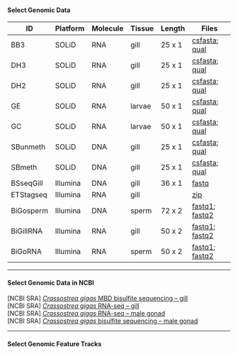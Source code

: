 #### Select Genomic Data

| ID                      | Platform | Molecule | Tissue | Length | Files                                                                                                         |
|-------------------------|----------|---------------|------------------|-------------|------------------------------------------------------------------------------------------------------------------|
| BB3                     | SOLiD    | RNA           | gill             | 25 x 1      | [csfasta](http://eagle.fish.washington.edu/trilobite/Crassostrea_gigas_HTSdata/solid0078_20091105_BB3.csfasta); [qual](http://eagle.fish.washington.edu/trilobite/Crassostrea_gigas_HTSdata/solid0078_20091105_BB3.qual)                 |
| DH3                     | SOLiD    | RNA           | gill             | 25 x 1      | [csfasta](http://eagle.fish.washington.edu/trilobite/Crassostrea_gigas_HTSdata/solid0078_20091105_DH3.csfasta); [qual](http://eagle.fish.washington.edu/trilobite/Crassostrea_gigas_HTSdata/solid0078_20091105_DH3.qual)                 |
| DH2                     | SOLiD    | RNA           | gill             | 25 x 1      | [csfasta](http://eagle.fish.washington.edu/trilobite/Crassostrea_gigas_HTSdata/solid0078_20091105_DH2.csfasta); [qual](http://eagle.fish.washington.edu/trilobite/Crassostrea_gigas_HTSdata/solid0078_20091105_DH2.qual)                 |
| GE                      | SOLiD    | RNA           | larvae           | 50 x 1      | [csfasta](http://eagle.fish.washington.edu/trilobite/Crassostrea_gigas_HTSdata/solid0078_20091105_RbbertsLab_GE_F3_QV.qual); [qual](http://eagle.fish.washington.edu/trilobite/Crassostrea_gigas_HTSdata/solid0078_20091105_RbbertsLab_GE_F3.csfasta)           |            
| GC                      | SOLiD    | RNA           | larvae           | 50 x 1      | [csfasta](http://eagle.fish.washington.edu/trilobite/Crassostrea_gigas_HTSdata/solid0078_20100107_Roberts_GC_F3_QV.qual); [qual](http://eagle.fish.washington.edu/trilobite/Crassostrea_gigas_HTSdata/solid0078_20100107_Roberts_GC_F3.csfasta)    |
| SBunmeth                | SOLiD    | DNA           | gill             | 25 x 1      | [csfasta](http://eagle.fish.washington.edu/trilobite/Crassostrea_gigas_HTSdata/solid0078_20110412_SB_UNMETH.csfasta); [qual](http://eagle.fish.washington.edu/trilobite/Crassostrea_gigas_HTSdata/solid0078_20110412_SB_UNMETH.qual)           |
| SBmeth                  | SOLiD    | DNA           | gill             | 25 x 1      | [csfasta](http://eagle.fish.washington.edu/trilobite/Crassostrea_gigas_HTSdata/solid0078_20110412_SB_METH.csfasta); [qual](http://eagle.fish.washington.edu/trilobite/Crassostrea_gigas_HTSdata/solid0078_20110412_SB_METH.qual)             |
| BSseqGill               | Illumina | DNA           | gill             | 36 x 1      | [fastq](http://eagle.fish.washington.edu/trilobite/Crassostrea_gigas_HTSdata/filtered_BSseqGill_L003_R1.fastq)            |
| ETStagseq               | Illumina | RNA           | gill             |             | [zip](http://eagle.fish.washington.edu/trilobite/Crassostrea_gigas_HTSdata/ETS_tagseq.zip)                              |
| BiGosperm               | Illumina | DNA           | sperm            | 72 x 2      | [fastq1](http://eagle.fish.washington.edu/trilobite/Crassostrea_gigas_HTSdata/filtered_174gm_A_NoIndex_L006_R1.fastq); [fastq2](http://eagle.fish.washington.edu/trilobite/Crassostrea_gigas_HTSdata/filtered_174gm_A_NoIndex_L006_R2.fastq)      |
| BiGillRNA               | Illumina | RNA           | gill             | 50 x 2      | [fastq1](http://eagle.fish.washington.edu/trilobite/Crassostrea_gigas_HTSdata/BiGillRNA_GACTAAGA_1.fastq); [fastq2](http://eagle.fish.washington.edu/trilobite/Crassostrea_gigas_HTSdata/BiGillRNA_GACTAAGA_2.fastq) 
| BiGoRNA                 | Illumina | RNA           | sperm            | 50 x 2      | [fastq1](http://eagle.fish.washington.edu/trilobite/Crassostrea_gigas_HTSdata/BiGoRNA_GTGTCTAC_1.fastq); [fastq2](http://eagle.fish.washington.edu/trilobite/Crassostrea_gigas_HTSdata/BiGoRNA_GTGTCTAC_2.fastq) 

---

#### Select Genomic Data in NCBI
[NCBI SRA] [_Crassostrea gigas_ MBD bisulfite sequencing – gill](http://www.ncbi.nlm.nih.gov/sra/SRX327373)   
[NCBI SRA] [*Crassostrea gigas* RNA-seq – gill](http://www.ncbi.nlm.nih.gov/sra/SRX367081)   
[NCBI SRA] [*Crassostrea gigas* RNA-seq – male gonad](http://www.ncbi.nlm.nih.gov/sra/SRX3903468)   
[NCBI SRA] [*Crassostrea gigas* bisulfite sequencing – male gonad](http://www.ncbi.nlm.nih.gov/sra/SRX386228)  


---

#### Select Genomic Feature Tracks

 
